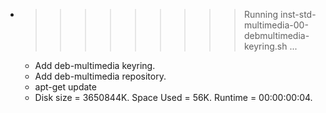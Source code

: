 * >>>>>>>>> Running inst-std-multimedia-00-debmultimedia-keyring.sh ...
  * Add deb-multimedia keyring.
  * Add deb-multimedia repository.
  * apt-get update
  * Disk size = 3650844K. Space Used = 56K. Runtime = 00:00:00:04.
